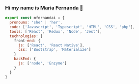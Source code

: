 ### Hi my name is Maria Fernanda 👋

```js
export const mfernandai = {
  pronouns: 'she' | 'her',
  code: ['Javascript', 'Typescript', 'HTML', 'CSS', 'php'],
  tools: ['React', 'Redux', 'Node', 'Jest'],
  technologies: {
    front-end: {
      js: ['React', 'React Native'],
      css: ['Bootstrap', 'Materialize']
    }
    backEnd: {
      js: ['node', 'Enzyme']
    }      
  }
}

```
<!--
**mfernandail/mfernandail** is a ✨ _special_ ✨ repository because its `README.md` (this file) appears on your GitHub profile.

Here are some ideas to get you started:

- 🔭 I’m currently working on ...
- 🌱 I’m currently learning ...
- 👯 I’m looking to collaborate on ...
- 🤔 I’m looking for help with ...
- 💬 Ask me about ...
- 📫 How to reach me: ...
- 😄 Pronouns: ...
- ⚡ Fun fact: ...
-->
